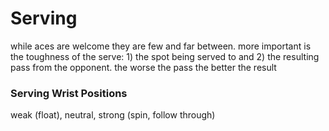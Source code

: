 # Serving

while aces are welcome they are few and far between. more important is the toughness of the serve: 1) the spot being served to and 2) the resulting pass from the opponent. the worse the pass the better the result

### Serving Wrist Positions

weak (float), neutral, strong (spin, follow through)
